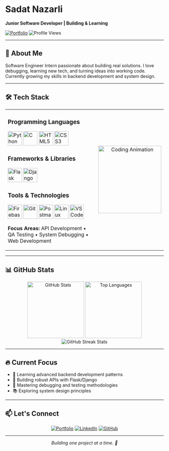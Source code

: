 # Sadat Nazarli

**Junior Software Developer | Building & Learning**

[![Portfolio](https://img.shields.io/badge/Portfolio-sadatnazarli.com-0066cc?style=for-the-badge&logo=About.me&logoColor=white)](https://sadatnazarli.com)
![Profile Views](https://komarev.com/ghpvc/?username=sadatnazarli&style=for-the-badge&color=blue)

---

## 🚀 About Me

Software Engineer Intern passionate about building real solutions. I love debugging, learning new tech, and turning ideas into working code. Currently growing my skills in backend development and system design.

---

## 🛠️ Tech Stack

<table>
<tr>
<td width="70%">

### Programming Languages
<div align="left">
  <img src="https://skillicons.dev/icons?i=python" height="45" alt="Python" />
  <img src="https://skillicons.dev/icons?i=c" height="45" alt="C" />
  <img src="https://skillicons.dev/icons?i=html" height="45" alt="HTML5" />
  <img src="https://skillicons.dev/icons?i=css" height="45" alt="CSS3" />
</div>

### Frameworks & Libraries
<div align="left">
  <img src="https://skillicons.dev/icons?i=flask" height="45" alt="Flask" />
  <img src="https://skillicons.dev/icons?i=django" height="45" alt="Django" />
</div>

### Tools & Technologies
<div align="left">
  <img src="https://skillicons.dev/icons?i=firebase" height="45" alt="Firebase" />
  <img src="https://skillicons.dev/icons?i=git" height="45" alt="Git" />
  <img src="https://skillicons.dev/icons?i=postman" height="45" alt="Postman" />
  <img src="https://skillicons.dev/icons?i=linux" height="45" alt="Linux" />
  <img src="https://skillicons.dev/icons?i=vscode" height="45" alt="VS Code" />
</div>

**Focus Areas:** API Development • QA Testing • System Debugging • Web Development

</td>
<td width="30%" align="center">
  <img src="https://user-images.githubusercontent.com/74038190/218265814-3084a4ba-809c-4135-afc0-8685d0f634b3.gif" width="200" height="215" alt="Coding Animation"/>
</td>
</tr>
</table>

---

## 📊 GitHub Stats

<div align="center">
  <img src="https://github-readme-stats.vercel.app/api?username=sadatnazarli&show_icons=true&theme=tokyonight&hide_border=true&count_private=true" height="180" alt="GitHub Stats" />
  <img src="https://github-readme-stats.vercel.app/api/top-langs?username=sadatnazarli&layout=compact&theme=tokyonight&hide_border=true&langs_count=6" height="180" alt="Top Languages" />
</div>

<div align="center">
  <img src="https://github-readme-streak-stats.herokuapp.com/?user=sadatnazarli&theme=tokyonight&hide_border=true" alt="GitHub Streak Stats" />
</div>

---

## 🔥 Current Focus

- 🌱 Learning advanced backend development patterns
- 🔧 Building robust APIs with Flask/Django
- 🐛 Mastering debugging and testing methodologies
- 📚 Exploring system design principles

---

## 📫 Let's Connect

<div align="center">
  
[![Portfolio](https://img.shields.io/badge/Portfolio-000000?style=for-the-badge&logo=About.me&logoColor=white)](https://sadatnazarli.com)
[![LinkedIn](https://img.shields.io/badge/LinkedIn-0077B5?style=for-the-badge&logo=linkedin&logoColor=white)](https://linkedin.com/in/sadatnazarli)
[![GitHub](https://img.shields.io/badge/GitHub-100000?style=for-the-badge&logo=github&logoColor=white)](https://github.com/sadatnazarli)

</div>

---

<div align="center">
  <em>Building one project at a time. 🚀</em>
</div>
